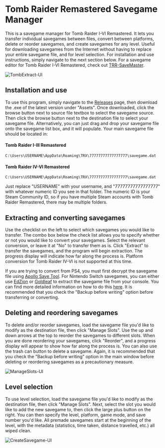 # Tomb Raider Remastered Savegame Manager
This is a savegame manager for Tomb Raider I-VI Remastered. It lets you transfer individual savegames between files, convert between platforms, delete or reorder savegames, and create savegames for any level.
Useful for downloading savegames from the Internet without having to replace your entire savegame file, and for level selection. For installation and use instructions, simply navigate to the next section below.
For a savegame editor for Tomb Raider I-VI Remastered, check out [TRR-SaveMaster](https://github.com/JulianOzelRose/TRR-SaveMaster).

![TombExtract-UI](https://github.com/user-attachments/assets/f623a7bf-0936-4291-aa07-6c1ff6b6dcf1)

## Installation and use
To use this program, simply navigate to the [Releases](https://github.com/JulianOzelRose/TombExtract/releases)
page, then download the .exe of the latest version under "Assets". Once downloaded, click the browse button next to source file textbox to select the savegame source. Then click the browse button
next to the destination file to select your savegame file. Alternatively, you can just drag and drop your savegame file onto the savegame list box, and it will populate. Your main savegame file should be located in:

#### Tomb Raider I-III Remastered
`C:\Users\USERNAME\AppData\Roaming\TRX\77777777777777777\savegame.dat`

#### Tomb Raider IV-VI Remastered
`C:\Users\USERNAME\AppData\Roaming\TRX\77777777777777777\savegame.dat`

Just replace "USERNAME" with your username, and "77777777777777777" with whatever numeric ID you see in that folder. The numeric ID is your Steam Community ID, so if you have multiple Steam
accounts with Tomb Raider Remastered, there may be multiple folders.

## Extracting and converting savegames
Use the checklist on the left to select which savegames you would like to transfer. The combo box below the check list allows you to specify whether or not you would like to convert your savegames.
Select the relevant conversion, or leave it at "No" to transfer them as is. Click "Extract" to transfer the savegames, and the program will begin extraction. The progress display will indicate how far along the process is.
Platform conversion for Tomb Raider IV-VI is not supported at this time.

If you are trying to convert from PS4, you must first decrypt the savegame file using [Apollo Save Tool](https://github.com/bucanero/apollo-ps4). For Nintendo Switch savegames, you can either use
[EdZion](https://github.com/WerWolv/EdiZon) or [Goldleaf](https://github.com/XorTroll/Goldleaf) to extract the savegame file from your console. You can find more detailed information on how to do this
[here](https://github.com/JulianOzelRose/TombExtract/issues/1#issuecomment-1978837071). It is recommended that you check the "Backup before writing" option before transferring or converting.

## Deleting and reordering savegames
To delete and/or reorder savegames, load the savegame file you'd like to modify as the destination file, then click "Manage Slots".
Use the up and down arrows at the top to reorder the savegames to different slots.
When you are done reordering your savegames, click "Reorder", and a progress display will appear to show how far along the process is.
You can also use the trash can button to delete a savegame.
Again, it is recommended that you check the "Backup before writing" option in the main window before deleting or reordering savegames as a precautionary measure.

![ManageSlots-UI](https://github.com/user-attachments/assets/96d5b07d-94d1-4150-af36-5f9d5df3b7e1)

## Level selection
To use level selection, load the savegame file you'd like to modify as the destination file, then click "Manage Slots".
Next, select the slot you would like to add the new savegame to, then click the large plus button on the right.
You can then specify the level, platform, game mode, and save number you'd like. All premade savegames start at the beginning
of the level, with the metadata (statistics, time taken, distance travelled, etc.) all wiped clean.

![CreateSavegame-UI](https://github.com/user-attachments/assets/b7301494-0faf-43b2-9f69-0f06ffad8833)

